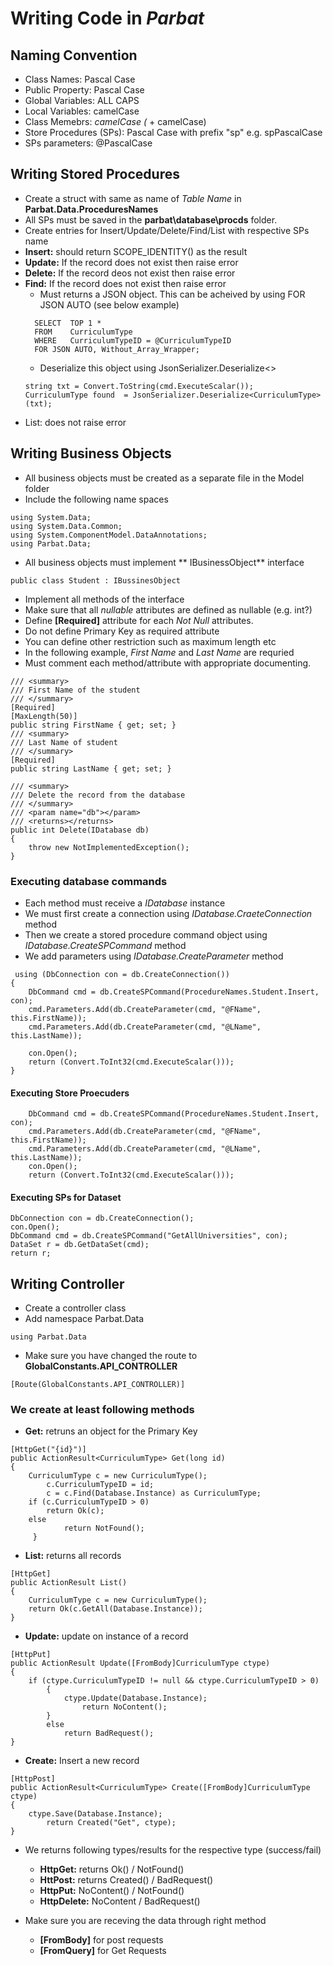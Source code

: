 # Writing Code in *Parbat*

## Naming Convention
- Class Names: Pascal Case
- Public Property: Pascal Case
- Global Variables: ALL CAPS
- Local Variables: camelCase
- Class Memebrs: _camelCase (_ + camelCase)
- Store Procedures (SPs): Pascal Case with prefix "sp" e.g. spPascalCase 
- SPs parameters: @PascalCase 

## Writing Stored Procedures
- Create a struct with same as name of _Table Name_ in **Parbat.Data.ProceduresNames**
- All SPs must be saved in the **parbat\database\procds** folder.
- Create entries for Insert/Update/Delete/Find/List with respective SPs name
- **Insert:** should return SCOPE_IDENTITY() as the result
- **Update:** If the record does not exist then raise error
- **Delete:** If the record deos not exist then raise error
- **Find:** If the record does not exist then raise error
  - Must returns a JSON object. This can be acheived by using FOR JSON AUTO (see below example)
  ```
	SELECT	TOP 1 * 
	FROM	CurriculumType 
	WHERE	CurriculumTypeID = @CurriculumTypeID
	FOR JSON AUTO, Without_Array_Wrapper;
  ```
  - Deserialize this object using JsonSerializer.Deserialize<>
  ```
  string txt = Convert.ToString(cmd.ExecuteScalar());
  CurriculumType found  = JsonSerializer.Deserialize<CurriculumType>(txt);
  ```
- List: does not raise error

## Writing Business Objects
- All business objects must be created as a separate file in the Model folder
- Include the following name spaces
```
using System.Data;
using System.Data.Common;
using System.ComponentModel.DataAnnotations;
using Parbat.Data;
```
- All business objects must implement ** IBusinessObject** interface
```
public class Student : IBussinesObject
```
- Implement all methods of the interface
- Make sure that all _nullable_ attributes are defined as nullable (e.g. int?)
- Define **[Required]** attribute for each *Not Null* attributes.
- Do not define Primary Key as required attribute 
- You can define other restriction such as maximum length etc
- In the following example, *First Name* and *Last Name* are requried
- Must comment each method/attribute with appropriate documenting.
```
/// <summary>
/// First Name of the student
/// </summary>
[Required]
[MaxLength(50)]
public string FirstName { get; set; }
/// <summary>
/// Last Name of student
/// </summary>
[Required]
public string LastName { get; set; }

/// <summary>
/// Delete the record from the database
/// </summary>
/// <param name="db"></param>
/// <returns></returns>
public int Delete(IDatabase db)
{
    throw new NotImplementedException();
}
```
### Executing database commands
- Each method must receive a *IDatabase* instance
- We must first create a connection using *IDatabase.CraeteConnection* method
- Then we create a stored procedure command object using *IDatabase.CreateSPCommand* method
- We add parameters using *IDatabase.CreateParameter* method
```
 using (DbConnection con = db.CreateConnection())
{
    DbCommand cmd = db.CreateSPCommand(ProcedureNames.Student.Insert, con);
    cmd.Parameters.Add(db.CreateParameter(cmd, "@FName", this.FirstName));
    cmd.Parameters.Add(db.CreateParameter(cmd, "@LName", this.LastName));

    con.Open();
    return (Convert.ToInt32(cmd.ExecuteScalar()));
}
```

#### Executing Store Proecuders
```
    DbCommand cmd = db.CreateSPCommand(ProcedureNames.Student.Insert, con);
    cmd.Parameters.Add(db.CreateParameter(cmd, "@FName", this.FirstName));
    cmd.Parameters.Add(db.CreateParameter(cmd, "@LName", this.LastName));
	con.Open();
    return (Convert.ToInt32(cmd.ExecuteScalar()));
```

#### Executing SPs for Dataset
```
DbConnection con = db.CreateConnection();
con.Open();
DbCommand cmd = db.CreateSPCommand("GetAllUniversities", con);
DataSet r = db.GetDataSet(cmd);
return r;

```

## Writing Controller
- Create a controller class
- Add namespace Parbat.Data
```
using Parbat.Data
```
- Make sure you have changed the route to **GlobalConstants.API_CONTROLLER**
```
[Route(GlobalConstants.API_CONTROLLER)]
```

### We create at least following methods
- **Get:** retruns an object for the Primary Key
```
[HttpGet("{id}")]
public ActionResult<CurriculumType> Get(long id)
{
	CurriculumType c = new CurriculumType();
        c.CurriculumTypeID = id;
        c = c.Find(Database.Instance) as CurriculumType;
	if (c.CurriculumTypeID > 0)
		return Ok(c);
	else
        	return NotFound();
     }
```
- **List:** returns all records
```
[HttpGet]
public ActionResult List()
{
	CurriculumType c = new CurriculumType();
	return Ok(c.GetAll(Database.Instance));
}
```
- **Update:** update on instance of a record
```
[HttpPut]
public ActionResult Update([FromBody]CurriculumType ctype)
{
	if (ctype.CurriculumTypeID != null && ctype.CurriculumTypeID > 0)
        {
        	ctype.Update(Database.Instance);
                return NoContent();
        }
        else
        	return BadRequest();                
}
```
- **Create:** Insert a new record
```
[HttpPost]
public ActionResult<CurriculumType> Create([FromBody]CurriculumType ctype)
{
  	ctype.Save(Database.Instance);
        return Created("Get", ctype);
}
```

- We returns following types/results for the respective type (success/fail)
  - **HttpGet:** returns  Ok()  / NotFound()
  - **HttPost:** returns Created() / BadRequest()
  - **HttpPut:** NoContent() / NotFound()
  - **HttpDelete:** NoContent / BadRequest()

- Make sure you are receving the data through right method
  - **[FromBody]** for post requests
  - **[FromQuery]** for Get Requests

